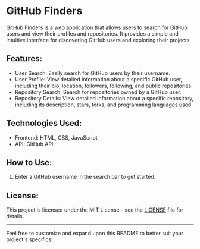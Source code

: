 # GitHub Finders

GitHub Finders is a web application that allows users to search for GitHub users and view their profiles and repositories. It provides a simple and intuitive interface for discovering GitHub users and exploring their projects.

## Features:

- User Search: Easily search for GitHub users by their username.
- User Profile: View detailed information about a specific GitHub user, including their bio, location, followers, following, and public repositories.
- Repository Search: Search for repositories owned by a GitHub user.
- Repository Details: View detailed information about a specific repository, including its description, stars, forks, and programming languages used.

## Technologies Used:

- Frontend: HTML, CSS, JavaScript
- API: GitHub API

## How to Use:

1. Enter a GitHub username in the search bar to get started.

## License:

This project is licensed under the MIT License - see the [LICENSE](LICENSE) file for details.

---

Feel free to customize and expand upon this README to better suit your project's specifics!

